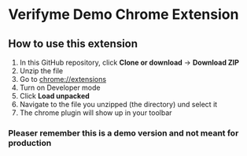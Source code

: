 # Verifyme Demo Chrome Extension

## How to use this extension

1. In this GitHub repository, click **Clone or download** -> **Download ZIP**
2. Unzip the file
3. Go to <chrome://extensions>
4. Turn on Developer mode
5. Click **Load unpacked**
6. Navigate to the file you unzipped (the directory) und select it
7. The chrome plugin will show up in your toolbar

### Pleaser remember this is a demo version and not meant for production

